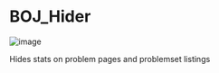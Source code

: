 # BOJ_Hider

![image](https://github.com/user-attachments/assets/7d55889a-1058-4db3-9f77-353fda0d7958)

Hides stats on problem pages and problemset listings
